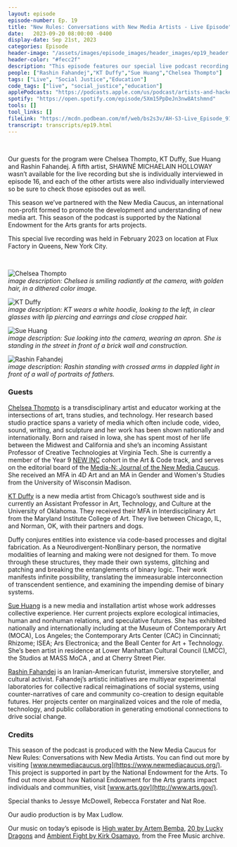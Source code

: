 ```yaml
---
layout: episode
episode-number: Ep. 19
title: "New Rules: Conversations with New Media Artists - Live Episode"
date:   2023-09-20 08:00:00 -0400
display-date: Sep 21st, 2023
categories: Episode
header-image: "/assets/images/episode_images/header_images/ep19_header.jpg"
header-color: "#fecc2f"
description: "This episode features our special live podcast recording event we held February 2023 in New York City. Four of the artists from this season engage in a roundtable discussion on their art practice, teaching, pedagogy and more."
people: ["Rashin Fahandej","KT Duffy","Sue Huang","Chelsea Thompto"]
tags: ["Live", "Social Justice","Education"]
code_tags: ["live", "social_justice","education"]
applePodcasts: "https://podcasts.apple.com/us/podcast/artists-and-hackers/id1536778522"
spotify: "https://open.spotify.com/episode/5Xm15PpDeJn3nw8Atshmnd"
tools: []
tool_links: []
fileLink: "https://mcdn.podbean.com/mf/web/bs2s3v/AH-S3-Live_Episode_919a5wp9.mp3"
transcript: transcripts/ep19.html
---
```


<br>

Our guests for the program were Chelsea Thompto, KT Duffy, Sue Huang and Rashin Fahandej. A fifth artist, SHAWNÉ MICHAELAIN HOLLOWAY wasn’t available for the live recording but she is individually interviewed in episode 16, and each of the other artists were also individually interviewed so be sure to check those episodes out as well.

This season we’ve partnered with the New Media Caucus, an international non-profit formed to promote the development and understanding of new media art. This season of the podcast is supported by the National Endowment for the Arts grants for arts projects.

This special live recording was held in February 2023 on location at Flux Factory in Queens, New York City.

<br>

![Chelsea Thompto]({{site.baseurl}}/assets/images/chelsea.jpg)  
*image description: Chelsea is smiling radiantly at the camera, with golden hair, in a dithered color image.*

![KT Duffy]({{site.baseurl}}/assets/images/kt.jpg)  
*image description: KT wears a white hoodie, looking to the left, in clear glasses with lip piercing and earrings and close cropped hair.*

![Sue Huang]({{site.baseurl}}/assets/images/sue.jpg)  
*image description: Sue looking into the camera, wearing an apron. She is standing in the street in front of a brick wall and construction.*

![Rashin Fahandej]({{site.baseurl}}/assets/images/rashin.jpg)  
*image description: Rashin standing with crossed arms in dappled light in front of a wall of portraits of fathers.*

### Guests

<a href="https://www.chelseathompto.com/" class="nameTag">Chelsea Thompto</a> is a transdisciplinary artist and educator working at the intersections of art, trans studies, and technology. Her research based studio practice spans a variety of media which often include code, video, sound, writing, and sculpture and her work has been shown nationally and internationally. Born and raised in Iowa, she has spent most of her life between the Midwest and California and she’s an incoming Assistant Professor of Creative Technologies at Virginia Tech. She is currently a member of the Year 9 [NEW INC](https://www.newinc.org/members) cohort in the Art & Code track, and serves on the editorial board of the  [Media-N: Journal of the New Media Caucus](https://iopn.library.illinois.edu/journals/median). She received an MFA in 4D Art and an MA in Gender and Women's Studies from the University of Wisconsin Madison.

<a href="http://ktduffyprojects.com/" class="nameTag">KT Duffy</a> is a new media artist from Chicago’s southwest side and is currently an Assistant Professor in Art, Technology, and Culture at the University of Oklahoma. They received their MFA in Interdisciplinary Art from the Maryland Institute College of Art. They live between Chicago, IL, and Norman, OK, with their partners and dogs. 

Duffy conjures entities into existence via code-based processes and digital fabrication. As a Neurodivergent-NonBinary person, the normative modalities of learning and making were not designed for them. To move through these structures, they made their own systems, glitching and patching and breaking the entanglements of binary logic. Their work manifests infinite possibility, translating the immeasurable interconnection of transcendent sentience, and examining the impending demise of binary systems.

<a href="https://www.sue-huang.com/" class="nameTag">Sue Huang</a> is a new media and installation artist whose work addresses collective experience. Her current projects explore ecological intimacies, human and nonhuman relations, and speculative futures. She has exhibited nationally and internationally including at the Museum of Contemporary Art (MOCA), Los Angeles; the Contemporary Arts Center (CAC) in Cincinnati; Rhizome; ISEA; Ars Electronica; and the Beall Center for Art + Technology. She’s been artist in residence at Lower Manhattan Cultural Council (LMCC), the Studios at MASS MoCA , and at Cherry Street Pier.

<a href="http://www.rashinfahandej.com/" class="nameTag">Rashin Fahandej</a> is an Iranian-American futurist, immersive storyteller, and cultural activist. Fahandej’s artistic initiatives are multiyear experimental laboratories for collective radical reimaginations of social systems, using counter-narratives of care and community co-creation to design equitable futures. Her projects center on marginalized voices and the role of media, technology, and public collaboration in generating emotional connections to drive social change.

### Credits

This season of the podcast is produced with the New Media Caucus for New Rules: Conversations with New Media Artists. You can find out more by visiting [www.newmediacaucus.org](https://www.newmediacaucus.org/). This project is supported in part by the National Endowment for the Arts. To find out more about how National Endowment for the Arts grants impact individuals and communities, visit [www.arts.gov](http://www.arts.gov/). 

Special thanks to Jessye McDowell, Rebecca Forstater and Nat Roe. 

Our audio production is by Max Ludlow. 

Our music on today’s episode is [High water by Artem Bemba](https://freemusicarchive.org/music/Artem_Bemba/Basscoast/Artem_Bemba_-_Basscoast_-_01_-_High_Water), [20 by Lucky Dragons](https://freemusicarchive.org/music/Lucky_Dragons/Relax_in_a_Hurry/lucky_dragons_-_relax_in_a_hurry_-_20_20) and [Ambient Fight by Kirk Osamayo](https://freemusicarchive.org/music/kirk-osamayo/season-one/ambient-fight/), from the Free Music archive.

